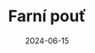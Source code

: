---
title: "Farní pouť"
type: event
date: 2024-06-15
day: 17
month: čer
show: "Společný zájezd farností Blučina, Měnín a Přísnotice Žabčice do Číhoště a Sázavského kláštera (informace na plakátku)"
titimg: "/docs/farni-pout-2024.pdf"
---